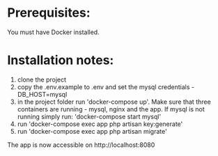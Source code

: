 # Prerequisites:
You must have Docker installed.

# Installation notes:
1. clone the project
2. copy the .env.example to .env and set the mysql credentials - DB_HOST=mysql
3. in the project folder run 'docker-compose up'.
Make sure that three containers are running - mysql, nginx and the app. If mysql is not running simply run:
'docker-compose start mysql'
4. run 'docker-compose exec app php artisan key:generate'
5. run 'docker-compose exec app php artisan migrate'

The app is now accessible on http://localhost:8080
